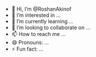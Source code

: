 - 👋 Hi, I’m @RoshanAkinof
- 👀 I’m interested in ...
- 🌱 I’m currently learning ...
- 💞️ I’m looking to collaborate on ...
- 📫 How to reach me ...
- 😄 Pronouns: ...
- ⚡ Fun fact: ...

<!---
RoshanAkinof/RoshanAkinof is a ✨ special ✨ repository because its `README.md` (this file) appears on your GitHub profile.
You can click the Preview link to take a look at your changes.
--->
